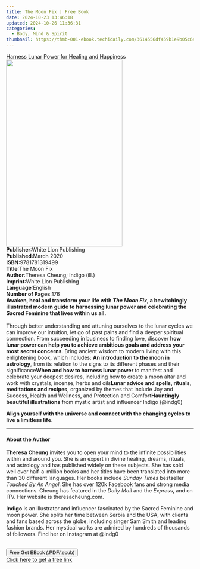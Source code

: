 ```yaml
---
title: The Moon Fix | Free Book
date: 2024-10-23 13:46:18
updated: 2024-10-26 11:36:31
categories:
  - Body, Mind & Spirit
thumbnail: https://thmb-001-ebook.techidaily.com/3614556df459b1e9b05c6a5895fde42099ceaf9bdc4acc2376c809d6e9f800c4.jpg
---
```

<main id="book-container">
  <div class="flex flex-col">
    <div class="book-brief flex-1 py-6 px-4 sm:p-6 md:py-10 md:px-8">
      <!-- brief-->
      <div class="book-brief-main">
        Harness Lunar Power for Healing and Happiness
      </div>
    </div>
    <div
      class="book-meta-info flex-1 grid gap-4 col-start-1 col-end-3 row-start-1 sm:mb-6 sm:grid-cols-4 lg:gap-6 lg:col-start-2 lg:row-end-6 lg:row-span-6 lg:mb-0"
    >
      <div
        class="book-meta-info-left place-content-center mt-4 p-4 text-sm leading-6 col-start-2 col-span-2 dark:text-slate-400"
      >
        <img
          class="w-full h-500 object-cover rounded-lg sm:h-255 sm:col-span-2 lg:col-span-full"
          src="https://img-001-ebook.techidaily.com/11a09f1d62a2eba1772b9681facc382af6a55eb98f4fffee8d1c4d4a27308cdb.jpg"
          alt=""
          width="312"
          height="500"
        />
      </div>
      <div
        class="book-meta-info-right mt-2 col-start-1 row-start-2 col-span-3 self-center"
      >
        <!-- meta data  -->
        <div class="flex flex-col px-4 md:px-8">
          <div class="flex-1">
            <strong>Publisher</strong>:<span class="px-2"
              >White Lion Publishing</span
            >
          </div>
          <div class="flex-1">
            <strong>Published</strong>:<span class="px-2">March 2020</span>
          </div>
          <div class="flex-1">
            <strong>ISBN</strong>:<span class="px-2">9781781319499</span>
          </div>
          <div class="flex-1">
            <strong>Title</strong>:<span class="px-2">The Moon Fix</span>
          </div>
          <div class="flex-1">
            <strong>Author</strong>:<span class="px-2"
              >Theresa Cheung; Indigo (ill.)</span
            >
          </div>
          <div class="flex-1">
            <strong>Imprint</strong>:<span class="px-2"
              >White Lion Publishing</span
            >
          </div>
          <div class="flex-1">
            <strong>Language</strong>:<span class="px-2">English</span>
          </div>
          <div class="flex-1">
            <strong>Number of Pages</strong>:<span class="px-2">176</span>
          </div>
        </div>
      </div>
    </div>
    <div class="book-description flex-1 py-6 px-4 sm:p-6 md:py-10 md:px-8">
      <div class="book-description-main">
        <div accordion-content="" id="description">
          <b
            >Awaken, heal and transform your life with <i>The Moon Fix</i>, a
            bewitchingly illustrated modern guide to harnessing lunar
            power&nbsp;and celebrating the Sacred Feminine that lives within us
            all.</b
          ><br /><br />
          Through better understanding and attuning ourselves&nbsp;to the lunar
          cycles we can improve our intuition, let go of past pains and find a
          deeper spiritual connection. From succeeding in business to finding
          love, discover
          <b
            >how lunar power can help you to achieve ambitious goals and address
            your most secret concerns</b
          >. Bring ancient wisdom to modern living with this enlightening book,
          which includes: <b>An introduction to the moon in astrology</b>, from
          its relation to the signs to its different phases and their
          significance<b>When and how to harness lunar power&nbsp;</b>to
          manifest and celebrate your deepest desires, including how to create a
          moon altar and work with crystals, incense, herbs and oils<b
            >Lunar advice and spells, rituals, meditations and recipes</b
          >, organized by themes that include Joy and Success, Health and
          Wellness, and Protection and Comfort<b
            >Hauntingly beautiful illustrations</b
          >&nbsp;from mystic artist and influencer Indigo (@indg0)
          <p>
            <b
              >Align yourself with the universe and connect with the changing
              cycles to live a limitless life.</b
            >
          </p>
        </div>
        <div class="accordion-fader"></div>
      </div>
    </div>
    <div class="book-excerpts flex-1 py-6 px-4 sm:p-6 md:py-10 md:px-8">
      <!-- excerpts-->
      <div class="book-excerpts-main">
        <hr />
        <h4 class="placeholder placeholder-heading">
          <span>About the Author</span>
        </h4>
        <p></p>
        <p>
          <b>Theresa Cheung</b> invites you to open your mind to the infinite
          possibilities within and around you. She is an expert in divine
          healing, dreams, rituals, and astrology and has published widely on
          these subjects. She has sold well over half-a-million books and her
          titles have been translated into more than 30 different languages. Her
          books include <i>Sunday Times</i> bestseller
          <i>Touched By An Angel</i>. She has over 120k Facebook fans and strong
          media connections. Cheung has featured in the <i>Daily Mail</i> and
          the <i>Express</i>, and on ITV. Her website is theresacheung.com.
        </p>
        <p>
          <b>Indigo</b> is an illustrator and influencer fascinated by the
          Sacred Feminine and moon power. She splits her time between Serbia and
          the USA, with clients and fans based across the globe, including
          singer Sam Smith and leading fashion brands. Her mystical works are
          admired by hundreds of thousands of followers. Find her on Instagram
          at @indg0<br />
          &nbsp;
        </p>
        <p></p>
      </div>
    </div>
    <div
      class="book-about-author flex-1 py-6 px-4 sm:p-6 md:py-10 md:px-8"
    ></div>
    <div class="book-free-get flex-1 py-6 px-4 sm:p-6 md:py-10 md:px-8">
      <button
        id="btn-free-get"
        class="bg-blue-500 hover:bg-blue-700 text-white font-bold py-2 px-4 rounded"
      >
        Free Get EBook (.PDF/.epub)
      </button>
      <div id="countdown-display" class="px-2 text-lg mt-2"></div>
      <a
        id="free-link"
        class="hidden bg-blue-500 hover:bg-blue-700 text-white font-bold py-2 px-4 rounded"
        href="https://www.ebooks.com/en-us/book/210197243/the-moon-fix/theresa-cheung/"
        target="_blank"
        >Click here to get a free link</a
      >
    </div>
    <script>
      let countdownTime = 0;
      let countdownInterval = null;
      document
        .getElementById('btn-free-get')
        .addEventListener('click', startCountdown);
      function startCountdown() {
        countdownTime = new Date().getTime() + 60000 * 3;
        countdownInterval = setInterval(updateCountdown, 1000);
        document.getElementById('btn-free-get').disabled = true;
        document
          .getElementById('btn-free-get')
          .classList.add('bg-gray-500', 'cursor-not-allowed');
      }
      function updateCountdown() {
        let currentTime = new Date().getTime();
        let timeLeft = countdownTime - currentTime;
        let secondsLeft = Math.floor(timeLeft / 1000);
        document.getElementById('countdown-display').innerHTML =
          `Remaining time: ${secondsLeft} seconds.`;
        if (secondsLeft <= 0) {
          clearInterval(countdownInterval);
          document.getElementById('btn-free-get').classList.add('hidden');
          document.getElementById('free-link').classList.remove('hidden');
          document.getElementById('countdown-display').innerHTML = '';
        }
      }
    </script>
  </div>
</main>
